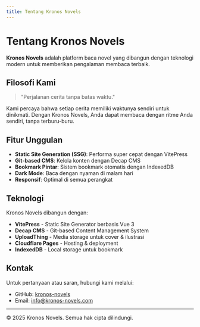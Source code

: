 ```yaml
---
title: Tentang Kronos Novels
---
```


# Tentang Kronos Novels

**Kronos Novels** adalah platform baca novel yang dibangun dengan teknologi modern untuk memberikan pengalaman membaca terbaik.

## Filosofi Kami

> "Perjalanan cerita tanpa batas waktu."

Kami percaya bahwa setiap cerita memiliki waktunya sendiri untuk dinikmati. Dengan Kronos Novels, Anda dapat membaca dengan ritme Anda sendiri, tanpa terburu-buru.

## Fitur Unggulan

- **Static Site Generation (SSG)**: Performa super cepat dengan VitePress
- **Git-based CMS**: Kelola konten dengan Decap CMS
- **Bookmark Pintar**: Sistem bookmark otomatis dengan IndexedDB
- **Dark Mode**: Baca dengan nyaman di malam hari
- **Responsif**: Optimal di semua perangkat

## Teknologi

Kronos Novels dibangun dengan:

- **VitePress** - Static Site Generator berbasis Vue 3
- **Decap CMS** - Git-based Content Management System
- **UploadThing** - Media storage untuk cover & ilustrasi
- **Cloudflare Pages** - Hosting & deployment
- **IndexedDB** - Local storage untuk bookmark

## Kontak

Untuk pertanyaan atau saran, hubungi kami melalui:

- GitHub: [kronos-novels](https://github.com/muhammad-zainal-muttaqin/kronos-novels)
- Email: [info@kronos-novels.com](mailto:info@kronos-novels.com)

---

© 2025 Kronos Novels. Semua hak cipta dilindungi.
